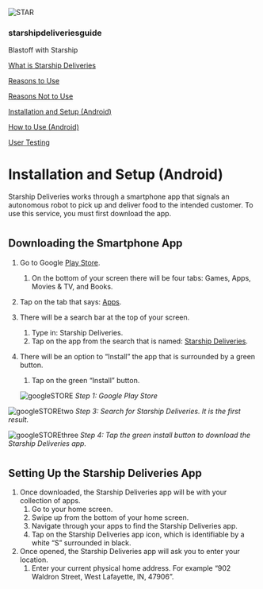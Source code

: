 ![STAR](https://starshipdeliveriesguide.files.wordpress.com/2019/10/cropped-starshiplogo.jpg)

### **starshipdeliveriesguide**

Blastoff with Starship

[What is Starship Deliveries](index.md)

[Reasons to Use](why.md)

[Reasons Not to Use](whynot.md)

[Installation and Setup (Android)](setup.md)

[How to Use (Android)](how.md)

[User Testing](usertesting.md)

# Installation and Setup (Android)

Starship Deliveries works through a smartphone app that signals an autonomous robot to pick up and deliver food to the intended customer. To use this service, you must first download the app.

#

## Downloading the Smartphone App

1. Go to Google [Play Store](https://play.google.com/store?hl=en_US).
   1. On the bottom of your screen there will be four tabs: Games, Apps, Movies & TV, and Books.
2. Tap on the tab that says: [Apps](https://play.google.com/store/apps?hl=en_US).
3. There will be a search bar at the top of your screen.
   1. Type in: Starship Deliveries.
   2. Tap on the app from the search that is named: [Starship Deliveries](https://play.google.com/store/apps/details?id=xyz.starship.deliveries&hl=en_US).
4. There will be an option to “Install” the app that is surrounded by a green button.
   1. Tap on the green “Install” button.
   
     ![googleSTORE](https://starshipdeliveriesguide.files.wordpress.com/2019/10/screenshot_20191007-232255_google-play-store-e1575667878680.jpg)
*Step 1: Google Play Store*

![googleSTOREtwo](https://starshipdeliveriesguide.files.wordpress.com/2019/10/screenshot_20191007-232429_google-play-store-e1570513207946.jpg)
*Step 3: Search for Starship Deliveries. It is the first result.*

![googleSTOREthree](https://starshipdeliveriesguide.files.wordpress.com/2019/10/screenshot_20191007-232511_google-play-store-e1570513371255.jpg)
*Step 4: Tap the green install button to download the Starship Deliveries app.*

#

## Setting Up the Starship Deliveries App

1. Once downloaded, the Starship Deliveries app will be with your collection of apps.
     1. Go to your home screen.
     2. Swipe up from the bottom of your home screen.
     3. Navigate through your apps to find the Starship Deliveries app.
     4. Tap on the Starship Deliveries app icon, which is identifiable by a white “S” surrounded in black.
2. Once opened, the Starship Deliveries app will ask you to enter your location.
     1. Enter your current physical home address. For example “902 Waldron Street, West Lafayette, IN, 47906”.
